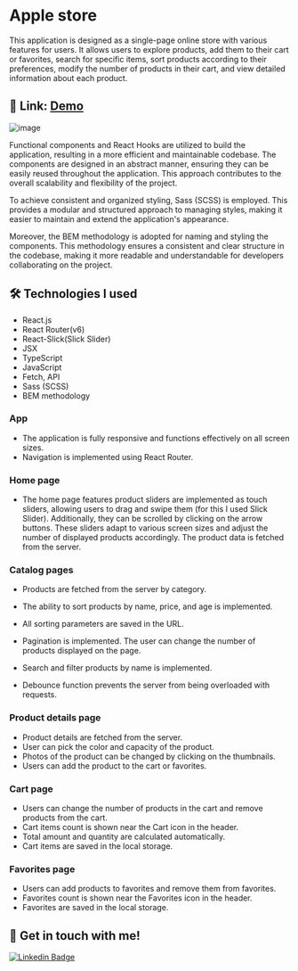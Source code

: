 # Apple store

This application is designed as a single-page online store with various features for users. It allows users to explore products, add them to their cart or favorites, search for specific items, sort products according to their preferences, modify the number of products in their cart, and view detailed information about each product.

## 🔗 Link: [Demo](https://anastasiya145.github.io/react_cutur-store)

![image](https://github.com/Anastasiya145/react_cutur-store/assets/105457299/eb1199cc-3027-4c11-a3c7-e4d3209b7e78)

Functional components and React Hooks are utilized to build the application, resulting in a more efficient and maintainable codebase. The components are designed in an abstract manner, ensuring they can be easily reused throughout the application. This approach contributes to the overall scalability and flexibility of the project.

To achieve consistent and organized styling, Sass (SCSS) is employed. This provides a modular and structured approach to managing styles, making it easier to maintain and extend the application's appearance.

Moreover, the BEM methodology is adopted for naming and styling the components. This methodology ensures a consistent and clear structure in the codebase, making it more readable and understandable for developers collaborating on the project.

## 🛠 Technologies I used

- React.js
- React Router(v6)
- React-Slick(Slick Slider)
- JSX
- TypeScript
- JavaScript
- Fetch, API
- Sass (SCSS)
- BEM methodology

### App

- The application is fully responsive and functions effectively on all screen sizes.
- Navigation is implemented using React Router.

### Home page

- The home page features product sliders are implemented as touch sliders, allowing users to drag and swipe them (for this I used Slick Slider). Additionally, they can be scrolled by clicking on the arrow buttons. These sliders adapt to various screen sizes and adjust the number of displayed products accordingly. The product data is fetched from the server.

### Catalog pages

- Products are fetched from the server by category.
- The ability to sort products by name, price, and age is implemented.
- All sorting parameters are saved in the URL.

- Pagination is implemented. The user can change the number of products displayed on the page.
- Search and filter products by name is implemented.
- Debounce function prevents the server from being overloaded with requests.

### Product details page

- Product details are fetched from the server.
- User can pick the color and capacity of the product.
- Photos of the product can be changed by clicking on the thumbnails.
- Users can add the product to the cart or favorites.

### Cart page

- Users can change the number of products in the cart and remove products from the cart.
- Cart items count is shown near the Cart icon in the header.
- Total amount and quantity are calculated automatically.
- Cart items are saved in the local storage.

### Favorites page

- Users can add products to favorites and remove them from favorites.
- Favorites count is shown near the Favorites icon in the header.
- Favorites are saved in the local storage.

## 🔗 Get in touch with me!

[![Linkedin Badge](https://img.shields.io/badge/-linkedin-blue?style=flat&logo=Linkedin&logoColor=white)](https://www.linkedin.com/in/anastasiya-ivanova-494567109/)
